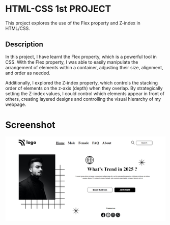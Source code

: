# HTML-CSS 1st PROJECT

This project explores the use of the Flex property and Z-index in HTML/CSS.

## Description

In this project, I have learnt the Flex property, which is a powerful tool in CSS. With the Flex property, I was able to easily manipulate the arrangement of elements within a container, adjusting their size, alignment, and order as needed.

Additionally, I explored the Z-index property, which controls the stacking order of elements on the z-axis (depth) when they overlap. By strategically setting the Z-index values, I could control which elements appear in front of others, creating layered designs and controlling the visual hierarchy of my webpage.


# Screenshot

![image](./Screenshot.png)

